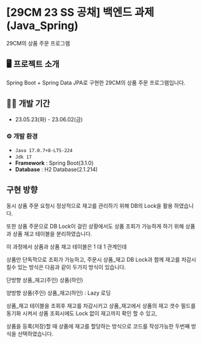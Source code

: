 # [29CM 23 SS 공채] 백엔드 과제 (Java_Spring)
29CM의 상품 주문 프로그램


## 🖥️ 프로젝트 소개
Spring Boot + Spring Data JPA로 구현한 29CM의 상품 주문 프로그램입니다.


## 🧑‍💻 개발 기간
- 23.05.23(화) - 23.06.02(금)


### ⚙️ 개발 환경
- `Java 17.0.7+8-LTS-224`
- `Jdk 17`
- **Framework** : Spring Boot(3.1.0)
- **Database** : H2 Database(2.1.214)



## 구현 방향 
동시 상품 주문 요청시 정상적으로 재고를 관리하기 위해 DB의 Lock을 활용 하였습니다.

또한 상품 주문으로 DB Lock이 걸린 상황에서도 상품 조회가 가능하게 하기 위해 상품과 상품 재고 테이블을 분리하였습니다.


이 과정에서 상품과 상품 재고 테이블은 1 대 1 관계인데

상품만 단독적으로 조회가 가능하고, 주문시 상품_재고 DB Lock과 함께 재고를 차감시킬수 있는 방식은 다음과 같이 두가지 방식이 있습니다.


단방향 상품_재고(주인) 상품(하인)

양방향 상품(주인) 상품_재고(하인) : Lazy 로딩


상품_재고 테이블을 조회후 재고를 차감시키고 상품_재고에서 상품의 재고 갯수 필드를 동기화 시켜서 상품 조회시에도 Lock 없이 재고까지 확인 할 수 있고,

상품을 등록(저장)할 때 상품에 재고를 할당하는 방식으로 코드를 작성가능한 두번째 방식을 선택하였습니다.